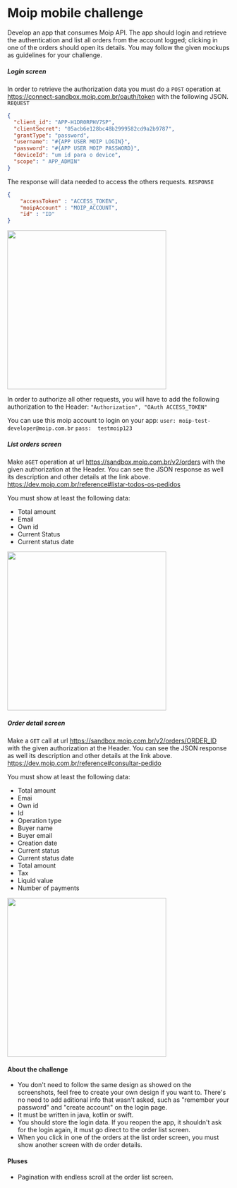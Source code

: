 # Moip mobile challenge

Develop an app that consumes Moip API. The app should login and retrieve the authentication and list all orders from the account logged; clicking in one of the orders should open its details. You may follow the given mockups as guidelines for your challenge.

##### Login screen
In order to retrieve the authorization data you must do a `POST` operation at https://connect-sandbox.moip.com.br/oauth/token with the following JSON.
`REQUEST`
```json
{
  "client_id": "APP-H1DR0RPHV7SP",
  "clientSecret": "05acb6e128bc48b2999582cd9a2b9787",
  "grantType": "password",
  "username": "#{APP USER MOIP LOGIN}",
  "password": "#{APP USER MOIP PASSWORD}",
  "deviceId": "um id para o device",
  "scope": " APP_ADMIN"
}
```
The response will data needed to access the others requests. 
`RESPONSE`
```json
{
    "accessToken" : "ACCESS_TOKEN",
    "moipAccount" : "MOIP_ACCOUNT",
    "id" : "ID"
} 
```

<img src="https://github.com/moip/challenge/blob/master/mobile/login.png" width="360">

In order to authorize all other requests, you will have to add the following authorization to the Header:
`"Authorization", "OAuth ACCESS_TOKEN"`

You can use this moip account to login on your app: `user: moip-test-developer@moip.com.br` `pass:  testmoip123`

##### List orders screen
Make a`GET` operation at url https://sandbox.moip.com.br/v2/orders with the given authorization at the Header. You can see the JSON response as well its description and other details at the link above. 
https://dev.moip.com.br/reference#listar-todos-os-pedidos 

You must show at least the following data:
* Total amount
* Email
* Own id
* Current Status
* Current status date


<img src="https://github.com/moip/challenge/blob/master/mobile/order%20list.png" width="360">

##### Order detail screen
Make a `GET` call at url https://sandbox.moip.com.br/v2/orders/ORDER_ID with the given authorization at the Header. You can see the JSON response as well its description and other details at the link above. 
https://dev.moip.com.br/reference#consultar-pedido

You must show at least the following data:
* Total amount
* Emai
* Own id
* Id
* Operation type
* Buyer name
* Buyer email
* Creation date
* Current status
* Current status date
* Total amount
* Tax
* Liquid value
* Number of payments

<img src="https://github.com/moip/challenge/blob/master/mobile/order%20detail.png" width="360">

#### About the challenge
* You don't need to follow the same design as showed on the screenshots, feel free to create your own design if you want to. There's no need to add aditional info that wasn't asked, such as "remember your password" and "create account" on the login page.
* It must be written in java, kotlin or swift.
* You should store the login data. If you reopen the app, it shouldn't ask for the login again, it must go direct to the order list screen.
* When you click in one of the orders at the list order screen, you must show another screen with de order details.

#### Pluses
* Pagination with endless scroll at the order list screen.
